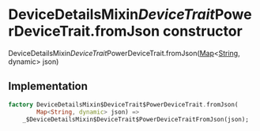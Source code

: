 


# DeviceDetailsMixin$DeviceTrait$PowerDeviceTrait.fromJson constructor







DeviceDetailsMixin$DeviceTrait$PowerDeviceTrait.fromJson([Map](https://api.flutter.dev/flutter/dart-core/Map-class.html)&lt;[String](https://api.flutter.dev/flutter/dart-core/String-class.html), dynamic> json)





## Implementation

```dart
factory DeviceDetailsMixin$DeviceTrait$PowerDeviceTrait.fromJson(
        Map<String, dynamic> json) =>
    _$DeviceDetailsMixin$DeviceTrait$PowerDeviceTraitFromJson(json);
```







